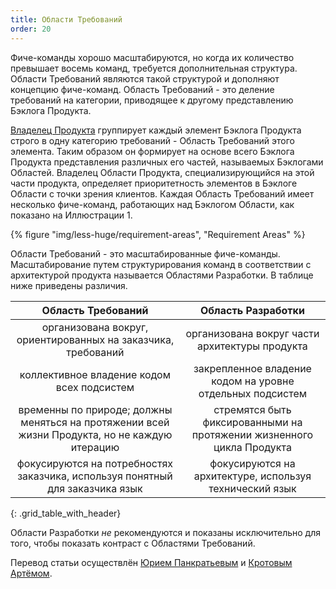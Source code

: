 ```yaml
---
title: Области Требований
order: 20
---
```


Фиче-команды хорошо масштабируются, но когда их количество превышает восемь команд, требуется дополнительная структура. Области Требований являются такой структурой и дополняют концепцию фиче-команд. Область Требований - это деление требований на категории, приводящее к другому представлению Бэклога Продукта.

[Владелец Продукта](../framework/product-owner.html) группирует каждый элемент Бэклога Продукта строго в одну категорию требований - Область Требований этого элемента. Таким образом он формирует на основе всего Бэклога Продукта представления различных его частей, называемых Бэклогами Областей. Владелец Области Продукта, специализирующийся на этой части продукта, определяет приоритетность элементов в Бэклоге Области с точки зрения клиентов. Каждая Область Требований имеет несколько фиче-команд, работающих над Бэклогом Области, как показано на Иллюстрации 1.

<div>
  {% figure "img/less-huge/requirement-areas", "Requirement Areas" %}
</div>

Области Требований - это масштабированные фиче-команды. Масштабирование путем структурирования команд в соответствии с архитектурой продукта называется Областями Разработки. В таблице ниже приведены различия.

| Область Требований                                                                            | Область Разработки                      |
|:---------------------------------------------------------------------------------------------:|:---------------------------------------:|
| организована вокруг, ориентированных на заказчика, требований                                 | организована вокруг части архитектуры продукта |
| коллективное владение кодом всех подсистем                                                    | закрепленное владение кодом на уровне отдельных подсистем     |
| временны по природе; должны меняться на протяжении всей жизни Продукта, но не каждую итерацию | стремятся быть фиксированными на протяжении жизненного цикла Продукта |
| фокусируются на потребностях заказчика, используя понятный для заказчика язык                 | фокусируются на архитектуре, используя технический язык |
{: .grid_table_with_header}

Области Разработки *не* рекомендуются и показаны исключительно для того, чтобы показать контраст с Областями Требований.

Перевод статьи осуществлён [Юрием Панкратьевым](https://www.linkedin.com/in/yuriypankratyev) и [Кротовым Артёмом](https://www.facebook.com/artem.v.krotov).
